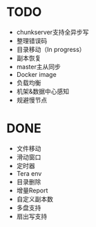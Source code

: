 TODO
========
* chunkserver支持全异步写
* 整理错误码
* 目录移动（In progress）
* 副本恢复
* master主从同步
* Docker image
* 负载均衡
* 机架&数据中心感知
* 规避慢节点

DONE
========
* 文件移动
* 滑动窗口
* 定时器
* Tera env
* 目录删除
* 增量Report
* 自定义副本数
* 多盘支持
* 扇出写支持
